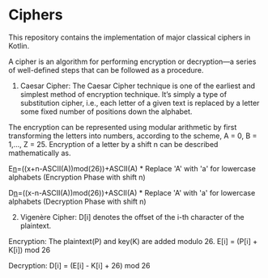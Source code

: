 # Ciphers
This repository contains the implementation of major classical ciphers in Kotlin.

A cipher is an algorithm for performing encryption or decryption—a series of well-defined steps that can be followed as a procedure. 

1) Caesar Cipher: The Caesar Cipher technique is one of the earliest and simplest method of encryption technique. It’s simply a type of substitution cipher, i.e., each letter of a given text is replaced by a letter some fixed number of positions down the alphabet. 

The encryption can be represented using modular arithmetic by first transforming the letters into numbers, according to the scheme, A = 0, B = 1,…, Z = 25. Encryption of a letter by a shift n can be described mathematically as.

E[n](x)=((x+n-ASCII(A))mod(26))+ASCII(A)          * Replace 'A' with 'a'  for lowercase alphabets
(Encryption Phase with shift n)

D[n](x)=((x-n-ASCII(A))mod(26))+ASCII(A)          * Replace 'A' with 'a'  for lowercase alphabets
(Decryption Phase with shift n)

2) Vigenère Cipher: D[i] denotes the offset of the i-th character of the plaintext. 

Encryption: The plaintext(P) and key(K) are added modulo 26.
E[i] = (P[i] + K[i]) mod 26

Decryption:
D[i] = (E[i] - K[i] + 26) mod 26
